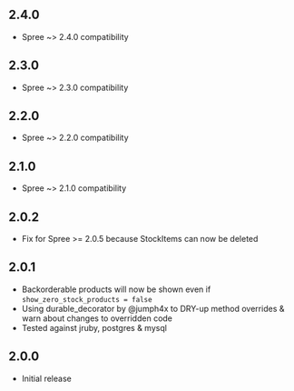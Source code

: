 ## 2.4.0

* Spree ~> 2.4.0 compatibility

## 2.3.0

* Spree ~> 2.3.0 compatibility

## 2.2.0

* Spree ~> 2.2.0 compatibility

## 2.1.0

* Spree ~> 2.1.0 compatibility

## 2.0.2

* Fix for Spree >= 2.0.5 because StockItems can now be deleted

## 2.0.1

* Backorderable products will now be shown even if `show_zero_stock_products = false`
* Using durable_decorator by @jumph4x to DRY-up method overrides & warn about changes to overridden code
* Tested against jruby, postgres & mysql

## 2.0.0

* Initial release
